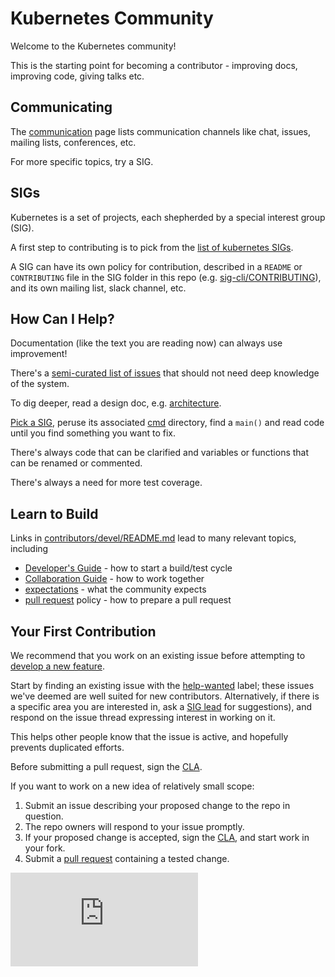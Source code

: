 # Kubernetes Community

Welcome to the Kubernetes community!

This is the starting point for becoming a contributor - improving docs, improving code, giving talks etc.

## Communicating

The [communication](communication.md) page lists communication channels like chat,
issues, mailing lists, conferences, etc.

For more specific topics, try a SIG.

## SIGs

Kubernetes is a set of projects, each shepherded by a special interest group (SIG).
 
A first step to contributing is to pick from the [list of kubernetes SIGs](sig-list.md).

A SIG can have its own policy for contribution, 
described in a `README` or `CONTRIBUTING` file in the SIG
folder in this repo (e.g. [sig-cli/CONTRIBUTING](sig-cli/CONTRIBUTING.md)),
and its own mailing list, slack channel, etc.
  
## How Can I Help?

Documentation (like the text you are reading now) can
always use improvement!

There's a [semi-curated list of issues][help-wanted]
that should not need deep knowledge of the system. 

To dig deeper, read a design doc, e.g. [architecture].

[Pick a SIG](sig-list.md), peruse its associated [cmd] directory,
find a `main()` and read code until you find something you want to fix.

There's always code that can be clarified and variables
or functions that can be renamed or commented.

There's always a need for more test coverage.

## Learn to Build

Links in [contributors/devel/README.md](contributors/devel/README.md)
lead to many relevant topics, including
 * [Developer's Guide] - how to start a build/test cycle
 * [Collaboration Guide] - how to work together
 * [expectations] - what the community expects
 * [pull request] policy - how to prepare a pull request

## Your First Contribution

We recommend that you work on an existing issue before attempting
to [develop a new feature]. 

Start by finding an existing issue with the [help-wanted] label; 
these issues we've deemed are well suited for new contributors.
Alternatively, if there is a specific area you are interested in, 
ask a [SIG lead](sig-list.md) for suggestions), and respond on the
issue thread expressing interest in working on it. 
 
This helps other people know that the issue is active, and
hopefully prevents duplicated efforts.

Before submitting a pull request, sign the [CLA].

If you want to work on a new idea of relatively small scope:

  1. Submit an issue describing your proposed change to the repo in question.
  1. The repo owners will respond to your issue promptly.
  1. If your proposed change is accepted,
     sign the [CLA],
     and start work in your fork.
  1. Submit a [pull request] containing a tested change.


[architecture]: https://github.com/kubernetes/community/blob/master/contributors/design-proposals/architecture.md
[cmd]: https://github.com/kubernetes/kubernetes/tree/master/cmd
[CLA]: CLA.md
[Collaboration Guide]: contributors/devel/collab.md
[Developer's Guide]: contributors/devel/development.md
[develop a new feature]: https://github.com/kubernetes/features
[expectations]: contributors/devel/community-expectations.md
[help-wanted]: https://github.com/kubernetes/kubernetes/issues?q=is%3Aopen+is%3Aissue+label%3Ahelp-wanted
[pull request]: contributors/devel/pull-requests.md

[![Analytics](https://kubernetes-site.appspot.com/UA-36037335-10/GitHub/CONTRIBUTING.md?pixel)]()

